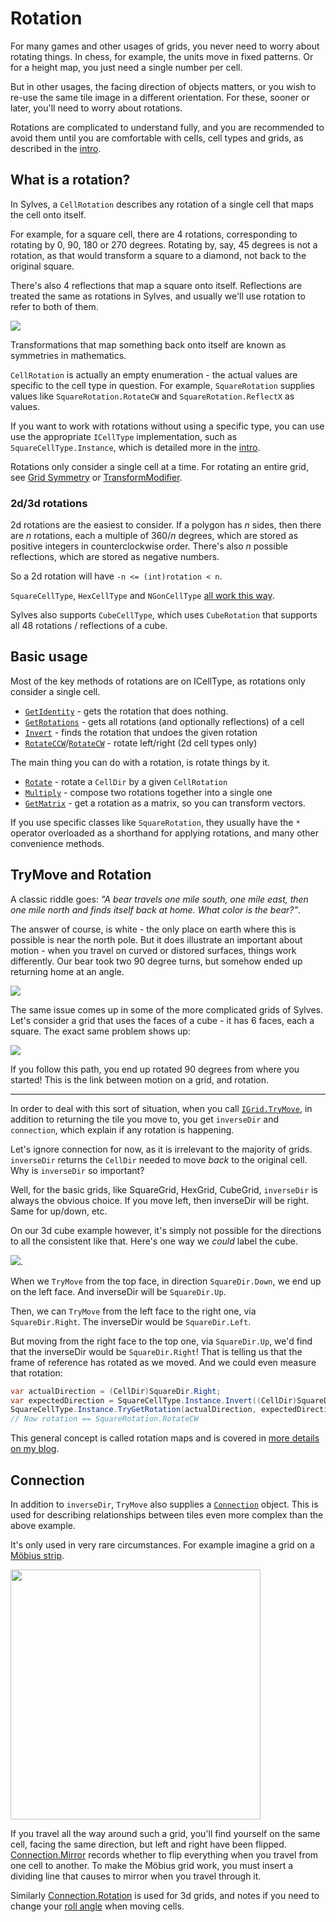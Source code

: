 # Rotation

For many games and other usages of grids, you never need to worry about rotating things. In chess, for example, the units move in fixed patterns. Or for a height map, you just need a single number per cell.

But in other usages, the facing direction of objects matters, or you wish to re-use the same tile image in a different orientation. For these, sooner or later, you'll need to worry about rotations.

Rotations are complicated to understand fully, and you are recommended to avoid them until you are comfortable with cells, cell types and grids, as described in the [intro](intro.md).

## What is a rotation?

In Sylves, a `CellRotation` describes any rotation of a single cell that maps the cell onto itself.

For example, for a square cell, there are 4 rotations, corresponding to rotating by 0, 90, 180 or 270 degrees.
Rotating by, say, 45 degrees is not a rotation, as that would transform a square to a diamond, not back to the original square.

There's also 4 reflections that map a square onto itself. Reflections are treated the same as rotations in Sylves, and usually we'll use rotation to refer to both of them.

![](../../images/rotations_and_reflections.svg)

Transformations that map something back onto itself are known as symmetries in mathematics.

`CellRotation` is actually an empty enumeration - the actual values are specific to the cell type in question. For example, `SquareRotation` supplies values like `SquareRotation.RotateCW` and `SquareRotation.ReflectX` as values.

If you want to work with rotations without using a specific type, you can use use the appropriate `ICellType` implementation, such as `SquareCellType.Instance`, which is detailed more in the [intro](intro.md#abstract-and-specific-types).

Rotations only consider a single cell at a time. For rotating an entire grid, see [Grid Symmetry](grid_symmetry.md) or [TransformModifier](xref:Sylves.TransformModifier).

### 2d/3d rotations

2d rotations are the easiest to consider. If a polygon has $n$ sides, then there are $n$ rotations, each a multiple of $360 / n$ degrees, which are stored as positive integers in counterclockwise order.
There's also $n$ possible reflections, which are stored as negative numbers.

So a 2d rotation will have `-n <= (int)rotation < n`.

`SquareCellType`, `HexCellType` and `NGonCellType` [all work this way](https://en.wikipedia.org/wiki/Dihedral_group).

Sylves also supports `CubeCellType`, which uses `CubeRotation` that supports all 48 rotations / reflections of a cube.

## Basic usage

Most of the key methods of rotations are on ICellType, as rotations only consider a single cell.

* [`GetIdentity`](xref:Sylves.ICellType.GetIdentity) - gets the rotation that does nothing.
* [`GetRotations`](xref:Sylves.ICellType.GetRotations(System.Boolean)) - gets all rotations (and optionally reflections) of a cell
* [`Invert`](xref:Sylves.ICellType.Invert(Sylves.CellRotation)) - finds the rotation that undoes the given rotation
* [`RotateCCW`](xref:Sylves.ICellType.RotateCCW)/[`RotateCW`](xref:Sylves.ICellType.RotateCW) - rotate left/right (2d cell types only)

The main thing you can do with a rotation, is rotate things by it.

* [`Rotate`](xref:Sylves.ICellType.Rotate(Sylves.CellDir,Sylves.CellRotation)) - rotate a `CellDir` by a given `CellRotation`
* [`Multiply`](xref:Sylves.ICellType.Multiply(Sylves.CellRotation,Sylves.CellRotation)) - compose two rotations together into a single one
* [`GetMatrix`](xref:Sylves.ICellType.GetMatrix(Sylves.CellRotation)) - get a rotation as a matrix, so you can transform vectors.

If you use specific classes like `SquareRotation`, they usually have the `*` operator overloaded as a shorthand for applying rotations, and many other convenience methods.

## TryMove and Rotation

A classic riddle goes: *"A bear travels one mile south, one mile east, then one mile north and finds itself back at home. What color is the bear?"*.

The answer of course, is white - the only place on earth where this is possible is near the north pole. But it does illustrate an important about motion - when you travel on curved or distored surfaces, things work differently. Our bear took two 90 degree turns, but somehow ended up returning home at an angle.

![](../../images/walk_sphere.svg)

The same issue comes up in some of the more complicated grids of Sylves. Let's consider a grid that uses the faces of a cube - it has 6 faces, each a square. The exact same problem shows up:

![](../../images/walk_cube.svg)

If you follow this path, you end up rotated 90 degrees from where you started! This is the link between motion on a grid, and rotation.

---

In order to deal with this sort of situation, when you call [`IGrid.TryMove`](xref:Sylves.IGrid.TryMove(Sylves.Cell,Sylves.CellDir,Sylves.Cell@,Sylves.CellDir@,Sylves.Connection@)), in addition to returning the tile you move to, you get `inverseDir` and `connection`, which explain if any rotation is happening.

Let's ignore connection for now, as it is irrelevant to the majority of grids. `inverseDir` returns the `CellDir` needed to move *back* to the original cell. Why is `inverseDir` so important?

Well, for the basic grids, like SquareGrid, HexGrid, CubeGrid, `inverseDir` is always the obvious choice. If you move left, then inverseDir will be right. Same for up/down, etc.

On our 3d cube example however, it's simply not possible for the directions to all the consistent like that. Here's one way we *could* label the cube.

![](../../images/cube_directions.svg).

When we `TryMove` from the top face, in direction `SquareDir.Down`, we end up on the left face. And inverseDir will be `SquareDir.Up`.

Then, we can `TryMove` from the left face to the right one, via `SquareDir.Right`. The inverseDir would be `SquareDir.Left`.

But moving from the right face to the top one, via `SquareDir.Up`, we'd find that the inverseDir would be `SquareDir.Right`! That is telling us that the frame of reference has rotated as we moved. And we could even measure that rotation:

```csharp
var actualDirection = (CellDir)SquareDir.Right;
var expectedDirection = SquareCellType.Instance.Invert((CellDir)SquareDir.Up).Value;
SquareCellType.Instance.TryGetRotation(actualDirection, expectedDirection, new Connection(), out var rotation);
// Now rotation == SquareRotation.RotateCW
```

This general concept is called rotation maps and is covered in [more details on my blog](https://www.boristhebrave.com/2022/07/31/rotation-graphs/).

## Connection

In addition to `inverseDir`, `TryMove` also supplies a [`Connection`](xref:Sylves.Connection) object. This is used for describing relationships between tiles even more complex than the above example.

It's only used in very rare circumstances. For example imagine a grid on a <a href="https://en.wikipedia.org/wiki/M%C3%B6bius_strip">Möbius strip</a>.

<img width="400px" src="../../images/grids/mobiussquare.png" />

If you travel all the way around such a grid, you'll find yourself on the same cell, facing the same direction, but left and right have been flipped. [Connection.Mirror](xref:Sylves.Connection.Mirror) records whether to flip everything when you travel from one cell to another. To make the Möbius grid work, you must insert a dividing line that causes to mirror when you travel through it.

Similarly [Connection.Rotation](xref:Sylves.Connection.Rotation) is used for 3d grids, and notes if you need to change your [roll angle](https://en.wikipedia.org/wiki/Degrees_of_freedom_(mechanics)) when moving cells.
